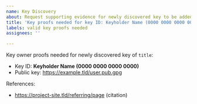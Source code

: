 ```yaml
---
name: Key Discovery
about: Request supporting evidence for newly discovered key to be added to the registry
title: 'Key proofs needed for key ID: Keyholder Name (0000 0000 0000 0000)'
labels: valid key proofs needed
assignees: ''

---
```


Key owner proofs needed for newly discovered key of `title`:
- Key ID: **Keyholder Name (0000 0000 0000 0000)**
- Public key: https://example.tld/user.pub.gpg

References:
- https://project-site.tld/referring/page (citation)
